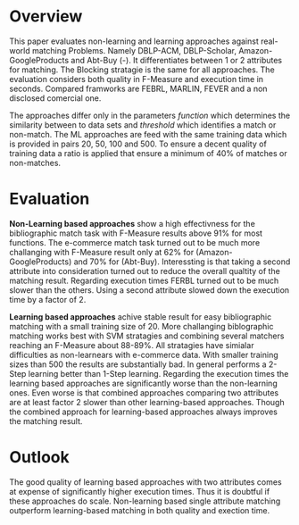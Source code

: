 # Overview

This paper evaluates non-learning and learning approaches against real-world
matching Problems. Namely DBLP-ACM, DBLP-Scholar, Amazon-GoogleProducts and
Abt-Buy (<source>-<target>). It differentiates between 1 or 2 attributes for
matching. The Blocking stratagie is the same for all approaches. The evaluation
considers both quality in F-Measure and execution time in seconds. Compared
framworks are FEBRL, MARLIN, FEVER and a non disclosed comercial one.

The approaches differ only in the parameters *function* which determines the
similarity between to data sets and *threshold* which identifies a match or
non-match. The ML approaches are feed with the same training data which is
provided in pairs 20, 50, 100 and 500. To ensure a decent quality of training
data a ratio is applied that ensure a minimum of 40% of matches or non-matches.

# Evaluation

**Non-Learning based approaches** show a high effectivness for the bibliographic
match task with F-Measure results above 91% for most functions. The e-commerce
match task turned out to be much more challanging with F-Measure result only at
62% for (Amazon-GoogleProducts) and 70% for (Abt-Buy). Interessting is that
taking a second attribute into consideration turned out to reduce the overall
qualtity of the matching result. Regarding execution times FERBL turned out to
be much slower than the others. Using a second attribute slowed down the
execution time by a factor of 2.

**Learning based approaches** achive stable result for easy bibliographic
matching with a small training size of 20. More challanging biblographic
matching works best with SVM stratagies and combining several matchers reaching
an F-Measure about 88-89%. All stratagies have simialar difficulties as
non-learnears with e-commerce data. With smaller training sizes than 500 the
results are substantially bad. In general performs a 2-Step learning better than
1-Step learning. Regarding the execution times the learning based approaches are
significantly worse than the non-learning ones. Even worse is that combined
approaches comparing two attributes are at least factor 2 slower than other
learning-based approaches. Though the combined approach for learning-based
approaches always improves the matching result.

# Outlook

The good quality of learning based approaches with two attributes comes at
expense of significantly higher execution times. Thus it is doubtful if these
approaches do scale. Non-learning based single attribute matching outperform
learning-based matching in both quality and exection time.
